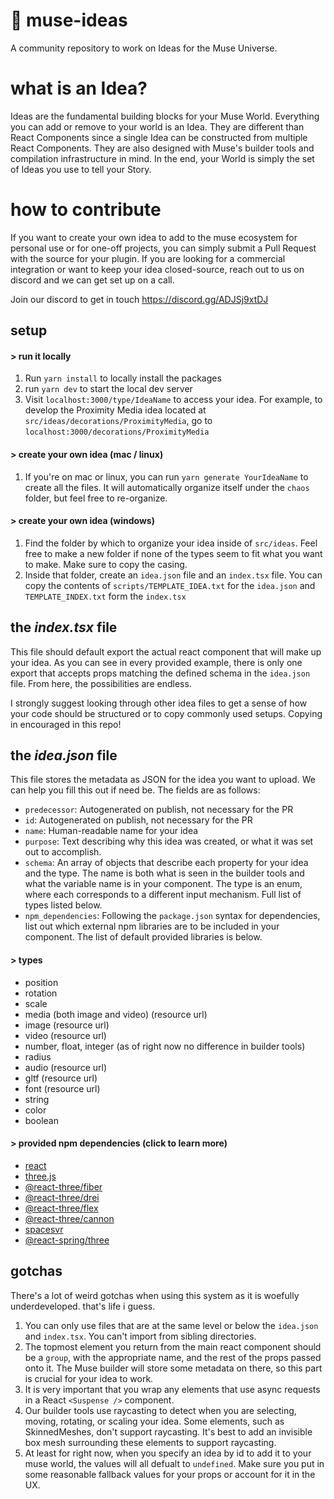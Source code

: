 # 💭 muse-ideas

A community repository to work on Ideas for the Muse Universe. 

# what is an Idea?

Ideas are the fundamental building blocks for your Muse World. Everything you can add or remove to your world is an Idea. They are different than React Components since a single Idea can be constructed from multiple React Components. They are also designed with Muse's builder tools and compilation infrastructure in mind. In the end, your World is simply the set of Ideas you use to tell your Story.

# how to contribute

If you want to create your own idea to add to the muse ecosystem for personal use or for one-off projects, you can simply submit a Pull Request with the source for your plugin. If you are looking for a commercial integration or want to keep your idea closed-source, reach out to us on discord and we can get set up on a call.

Join our discord to get in touch https://discord.gg/ADJSj9xtDJ

## setup


#### \> run it locally

1. Run `yarn install` to locally install the packages
2. run `yarn dev` to start the local dev server
3. Visit `localhost:3000/type/IdeaName` to access your idea. For example, to develop the Proximity Media idea located at `src/ideas/decorations/ProximityMedia`, go to `localhost:3000/decorations/ProximityMedia`

#### \> create your own idea (mac / linux)

1. If you're on mac or linux, you can run `yarn generate YourIdeaName` to create all the files. It will automatically organize itself under the `chaos` folder, but feel free to re-organize.

#### \> create your own idea (windows)

1. Find the folder by which to organize your idea inside of `src/ideas`. Feel free to make a new folder if none of the types seem to fit what you want to make. Make sure to copy the casing.
2. Inside that folder, create an `idea.json` file and an `index.tsx` file. You can copy the contents of `scripts/TEMPLATE_IDEA.txt` for the `idea.json` and `TEMPLATE_INDEX.txt` form the `index.tsx`

## the _index.tsx_ file

This file should default export the actual react component that will make up your idea. As you can see in every provided example, there is only one export that accepts props matching the defined schema in the `idea.json` file. From here, the possibilities are endless. 

I strongly suggest looking through other idea files to get a sense of how your code should be structured or to copy commonly used setups. Copying in encouraged in this repo!

## the _idea.json_ file

This file stores the metadata as JSON for the idea you want to upload. We can help you fill this out if need be. The fields are as follows:

- `predecessor`: Autogenerated on publish, not necessary for the PR
- `id`: Autogenerated on publish, not necessary for the PR
- `name`: Human-readable name for your idea
- `purpose`: Text describing why this idea was created, or what it was set out to accomplish.
- `schema`: An array of objects that describe each property for your idea and the type. The name is both what is seen in the builder tools and what the variable name is in your component. The type is an enum, where each corresponds to a different input mechanism. Full list of types listed below.
- `npm_dependencies`: Following the `package.json` syntax for dependencies, list out which external npm libraries are to be included in your component. The list of default provided libraries is below.

#### \> types

- position
- rotation
- scale
- media (both image and video) (resource url)
- image (resource url)
- video (resource url)
- number, float, integer (as of right now no difference in builder tools)
- radius
- audio (resource url)
- gltf (resource url)
- font (resource url)
- string
- color
- boolean

#### \> provided npm dependencies (click to learn more)
- [react](https://reactjs.org/docs/hello-world.html)
- [three.js](https://threejs.org/examples/#webgl_animation_keyframes)
- [@react-three/fiber](https://docs.pmnd.rs/react-three-fiber/getting-started/introduction)
- [@react-three/drei](https://github.com/pmndrs/drei#readme)
- [@react-three/flex](https://github.com/pmndrs/react-three-flex#readme)
- [@react-three/cannon](https://github.com/pmndrs/use-cannon/tree/master/packages/react-three-cannon)
- [spacesvr](https://github.com/musehq/spacesvr#readme)
- [@react-spring/three](https://react-spring.dev/basics#basics)

## gotchas

There's a lot of weird gotchas when using this system as it is woefully underdeveloped. that's life i guess.

1. You can only use files that are at the same level or below the `idea.json` and `index.tsx`. You can't import from sibling directories.
2. The topmost element you return from the main react component should be a `group`, with the appropriate name, and the rest of the props passed onto it. The Muse builder will store some metadata on there, so this part is crucial for your idea to work.
3. It is very important that you wrap any elements that use async requests in a React `<Suspense />` component.
4. Our builder tools use raycasting to detect when you are selecting, moving, rotating, or scaling your idea. Some elements, such as SkinnedMeshes, don't support raycasting. It's best to add an invisible box mesh surrounding these elements to support raycasting.
5. At least for right now, when you specify an idea by id to add it to your muse world, the values will all defualt to `undefined`. Make sure you put in some reasonable fallback values for your props or account for it in the UX.
